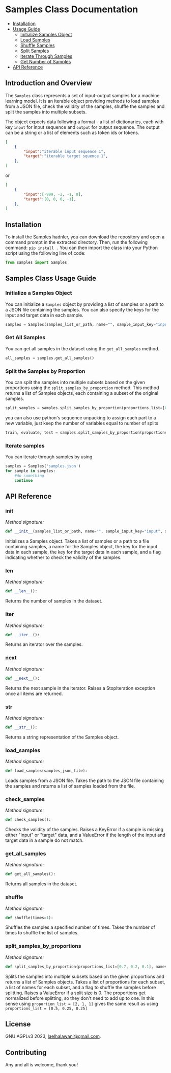 # Samples Class Documentation

- [Installation](#installation)
- [Usage Guide](#usage-guide)
  - [Initialize Samples Object](#initialize-samples-object)
  - [Load Samples](#load-samples)
  - [Shuffle Samples](#shuffle-samples)
  - [Split Samples](#split-samples) 
  - [Iterate Through Samples](#iterate-through-samples)
  - [Get Number of Samples](#get-number-of-samples)
- [API Reference](#api-reference)


## Introduction and Overview
The `Samples` class represents a set of input-output samples for a machine learning model. It is an iterable object providing methods to load samples from a JSON file, check the validity of the samples, shuffle the samples and split the samples into multiple subsets.

The object expects data following a format - a list of dictionaries, each with key `input` for input sequence and `output` for output sequence.
The output can be a string or a list of elements such as token ids or tokens. 
```JSON
[
    {
        "input":"iterable input sequence 1",
        "target":"iterable target squence 1", 
    },
]
```
or
```JSON
[
    {
        "input":[-999, -2, -1, 0],
        "target":[0, 0, 0, -1], 
    },
]
```

## Installation
To install the Samples hadnler, you can download the repository and open a command prompt in the extracted directory. Then, run the following command:
`pip install .`
You can then import the class into your Python script using the following line of code:
```python
from samples import Samples
```

## Samples Class Usage Guide
### Initialize a Samples Object
You can initialize a `Samples` object by providing a list of samples or a path to a JSON file containing the samples. You can also specify the keys for the input and target data in each sample.
```python
samples = Samples(samples_list_or_path, name="", sample_input_key="input", sample_output_key="target", check_samples=True)
```

### Get All Samples
You can get all samples in the dataset using the `get_all_samples` method.
```python
all_samples = samples.get_all_samples()
```

### Split the Samples by Proportion
You can split the samples into multiple subsets based on the given proportions using the `split_samples_by_proportion` method. This method returns a list of Samples objects, each containing a subset of the original samples. 
```python
split_samples = samples.split_samples_by_proportion(proportions_list=[0.7, 0.2, 0.1], names_list=["train", "eval", "test"], shuffle=1)
```
you can also use python's sequence unpacking to assign each part to a new variable, just keep the number of variables equal to number of splits
```python
train, evaluate, test = samples.split_samples_by_proportion(proportions_list=[0.7, 0.2, 0.1], names_list=["train", "eval", "test"], shuffle=1)
```
### Iterate samples
You can iterate through samples by using
```python
samples = Samples('samples.json')
for sample in samples:
    #do something
    continue
```

## API Reference
### init
*Method signature:*
```python
def __init__(samples_list_or_path, name="", sample_input_key="input", sample_output_key="target", check_samples=True): 
```
Initializes a Samples object. Takes a list of samples or a path to a file containing samples, a name for the Samples object, the key for the input data in each sample, the key for the target data in each sample, and a flag indicating whether to check the validity of the samples.

### len
*Method signature:*
```python
def __len__():
```
Returns the number of samples in the dataset.

### iter
*Method signature:*
```python
def __iter__():
```
Returns an iterator over the samples.

### next
*Method signature:*
```python
def __next__():
```
Returns the next sample in the iterator. Raises a StopIteration exception once all items are returned.

### str
*Method signature:*
```python
def __str__():
```
Returns a string representation of the Samples object.

### load_samples
*Method signature:*
```python
def load_samples(samples_json_file):
```
Loads samples from a JSON file. Takes the path to the JSON file containing the samples and returns a list of samples loaded from the file.

### check_samples
*Method signature:*
```python
def check_samples():
```
Checks the validity of the samples. Raises a KeyError if a sample is missing either "input" or "target" data, and a ValueError if the length of the input and target data in a sample do not match.

### get_all_samples
*Method signature:*
```python
def get_all_samples():
```
Returns all samples in the dataset.

### shuffle
*Method signature:*
```python
def shuffle(times=1):
```
Shuffles the samples a specified number of times. Takes the number of times to shuffle the list of samples.

### split_samples_by_proportions
*Method signature:*
```python
def split_samples_by_proportion(proportions_list=[0.7, 0.2, 0.1], names_list=["train", "eval", "test"], shuffle=1):
```
Splits the samples into multiple subsets based on the given proportions and returns a list of Samples objects. Takes a list of proportions for each subset, a list of names for each subset, and a flag to shuffle the samples before splitting. Raises a ValueError if a split size is 0.
The proportions get normalized before splitting, so they don't need to add up to one. 
In this sense using `proportion_list = [2, 1, 1]` gives the same result as using `proportions_list = [0.5, 0.25, 0.25]`

## License
GNU AGPLv3 2023, [laelhalawani@gmail.com](https://github.com/laelal.halawani).

## Contributing
Any and all is welcome, thank you!